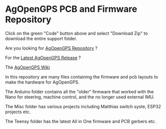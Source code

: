 # AgOpenGPS PCB and Firmware Repository

Click on the green "Code" button above and select "Download Zip" to download the entire support folder.

Are you looking for [AgOpenGPS Repository](https://github.com/farmerbriantee/AgOpenGPS) ?

For the [Latest AgOpenGPS Release](https://github.com/farmerbriantee/AgOpenGPS/releases) ?

The [AgOpenGPS Wiki](https://github.com/farmerbriantee/AgOpenGPS_Boards/wiki)

In this repository are many files containing the firmware and pcb layouts to make the hardware for AgOpenGPS.

The Arduino folder contains all the "older" firmware that worked with the Nano for steering, machine control, and the no longer used external IMU.

The Misc folder has various projects including Matthias switch syste, ESP32 projects etc.

The Teensy folder has the latest All in One firmware and PCB gerbers etc. 
